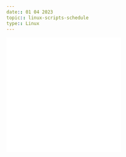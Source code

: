 ```yaml
---
date:: 01 04 2023
topic:: linux-scripts-schedule 
type:: Linux
---
```

![At](/obisdian_ntoes/scriptss/At.md)
![Cronetab](/obisdian_ntoes/scriptss/Cronetab.md)